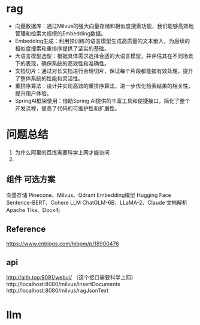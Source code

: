 # rag
- 向量数据库：通过Milvus的强大向量存储和相似度搜索功能，我们能够高效地管理和检索大规模的Embedding数据。
- Embedding生成：利用预训练的语言模型生成高质量的文本嵌入，为后续的相似度搜索和重排序提供了坚实的基础。
- 大语言模型选型：根据具体需求选择合适的大语言模型，并评估其在不同场景下的表现，确保系统的高效性和准确性。
- 文档切片：通过对长文档进行合理切片，保证每个片段都能被有效处理，提升了整体系统的性能和灵活性。
- 重排序算法：设计并实现高效的重排序算法，进一步优化检索结果的相关性，提升用户体验。
- SpringAI框架使用：借助Spring AI提供的丰富工具和便捷接口，简化了整个开发流程，提高了代码的可维护性和扩展性。

# 问题总结
1. 为什么阿里的百炼需要科学上网才能访问
2. 

## 组件	可选方案
向量存储	            Pinecone、Milvus、Qdrant
Embedding模型	    Hugging Face Sentence-BERT、Cohere
LLM              	ChatGLM-6B、LLaMA-2、Claude
文档解析	            Apache Tika、Docx4j
## Reference
https://www.cnblogs.com/hibpm/p/18900476

## api
http://aith.top:9091/webui/    （这个接口需要科学上网）
http://localhost:8080/milvus/insertDocuments
http://localhost:8080/milvus/ragJsonText

# llm
